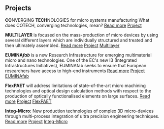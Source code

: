 
## Projects

<strong>CO</strong>NVERGING <strong>TECH</strong>NOLOGIES for micro systems manufacturing What does COTECH, converging technologies, mean? <a href="#">Read more</a> <a href="#">Project</a>

<strong>MULTILAYER</strong> is focused on the mass-production of micro devices by using several different layers which are individually structured and treated and then ultimately assembled. <a href="#">Read more</a> <a href="#">Project</a> <a href="#">Multilayer</a>

<strong>EUMINA<em>fab</em></strong> is a new Research Infrastructure for emerging multimaterial micro and nano technologies. One of the EC's new I3 (Integrated Infrastructures Initiatives), EUMINAfab seeks to ensure that European researchers have access to high-end instruments <a href="#">Read more</a> <a href="#">Project</a> <a href="#">EUMINAfab</a>

<strong>FlexPAET</strong> will address limitations of state-of-the-art micro machining technologies and optical design calculation methods with respect to the production of optically functionalised elements on large surfaces. <a href="#">Read more</a> <a href="#">Project</a> <a href="#">FlexPAET</a>

<strong>Integ-Micro:</strong> New production technologies of complex 3D micro-devices through multi-process integration of ultra precision engineering techniques. <a href="#">Read more</a> <a href="#">Project</a> <a href="#">Integ-Micro</a>


